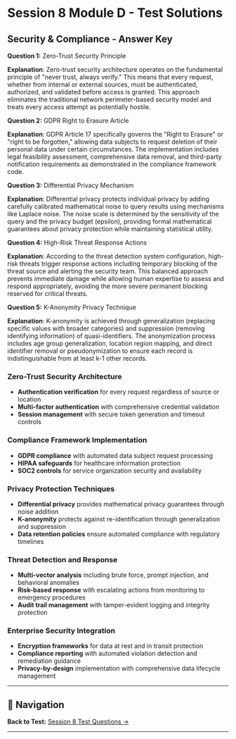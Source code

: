 # Session 8 Module D - Test Solutions

## Security & Compliance - Answer Key

**Question 1:** Zero-Trust Security Principle  

**Explanation**: Zero-trust security architecture operates on the fundamental principle of "never trust, always verify." This means that every request, whether from internal or external sources, must be authenticated, authorized, and validated before access is granted. This approach eliminates the traditional network perimeter-based security model and treats every access attempt as potentially hostile.

**Question 2:** GDPR Right to Erasure Article  

**Explanation**: GDPR Article 17 specifically governs the "Right to Erasure" or "right to be forgotten," allowing data subjects to request deletion of their personal data under certain circumstances. The implementation includes legal feasibility assessment, comprehensive data removal, and third-party notification requirements as demonstrated in the compliance framework code.

**Question 3:** Differential Privacy Mechanism  

**Explanation**: Differential privacy protects individual privacy by adding carefully calibrated mathematical noise to query results using mechanisms like Laplace noise. The noise scale is determined by the sensitivity of the query and the privacy budget (epsilon), providing formal mathematical guarantees about privacy protection while maintaining statistical utility.

**Question 4:** High-Risk Threat Response Actions  

**Explanation**: According to the threat detection system configuration, high-risk threats trigger response actions including temporary blocking of the threat source and alerting the security team. This balanced approach prevents immediate damage while allowing human expertise to assess and respond appropriately, avoiding the more severe permanent blocking reserved for critical threats.

**Question 5:** K-Anonymity Privacy Technique  

**Explanation**: K-anonymity is achieved through generalization (replacing specific values with broader categories) and suppression (removing identifying information) of quasi-identifiers. The anonymization process includes age group generalization, location region mapping, and direct identifier removal or pseudonymization to ensure each record is indistinguishable from at least k-1 other records.

### Zero-Trust Security Architecture  
- **Authentication verification** for every request regardless of source or location  
- **Multi-factor authentication** with comprehensive credential validation  
- **Session management** with secure token generation and timeout controls  

### Compliance Framework Implementation  
- **GDPR compliance** with automated data subject request processing  
- **HIPAA safeguards** for healthcare information protection  
- **SOC2 controls** for service organization security and availability  

### Privacy Protection Techniques  
- **Differential privacy** provides mathematical privacy guarantees through noise addition  
- **K-anonymity** protects against re-identification through generalization and suppression  
- **Data retention policies** ensure automated compliance with regulatory timelines  

### Threat Detection and Response  
- **Multi-vector analysis** including brute force, prompt injection, and behavioral anomalies  
- **Risk-based response** with escalating actions from monitoring to emergency procedures  
- **Audit trail management** with tamper-evident logging and integrity protection  

### Enterprise Security Integration  
- **Encryption frameworks** for data at rest and in transit protection  
- **Compliance reporting** with automated violation detection and remediation guidance  
- **Privacy-by-design** implementation with comprehensive data lifecycle management

---

## 🧭 Navigation

**Back to Test:** [Session 8 Test Questions →](Session8_Agno_Production_Ready_Agents.md#multiple-choice-test-session-8)

---
